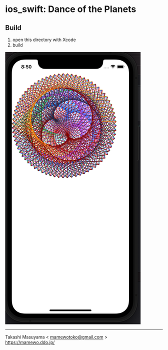 ios_swift: Dance of the Planets
===================================

Build
-----

1. open this directory with Xcode
2. build

![](./image/iphone.png)

----
Takashi Masuyama < mamewotoko@gmail.com >  
https://mamewo.ddo.jp/
